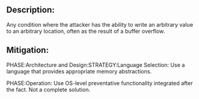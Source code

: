 ## Description:

Any condition where the attacker has the ability to write an arbitrary value to an arbitrary location, often as the result of a buffer overflow.



## Mitigation:


PHASE:Architecture and Design:STRATEGY:Language Selection:
Use a language that provides appropriate memory abstractions.

PHASE:Operation:
Use OS-level preventative functionality integrated after the fact. Not a complete solution.

